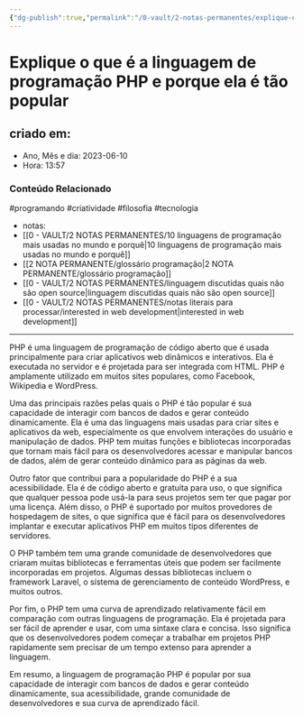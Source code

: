 ```yaml
---
{"dg-publish":true,"permalink":"/0-vault/2-notas-permanentes/explique-o-que-e-a-linguagem-de-programacao-php-e-porque-ela-e-tao-popular/","tags":["permanente","programando","criatividade","filosofia","tecnologia"],"dgHomeLink":true,"dgShowLocalGraph":true,"dgShowFileTree":true,"dgEnableSearch":true,"noteIcon":""}
---
```


# Explique o que é a linguagem de programação PHP e porque ela é tão popular

## criado em: 
-  Ano, Mês e dia: 2023-06-10
- Hora: 13:57

### Conteúdo Relacionado
#programando #criatividade #filosofia #tecnologia 
- notas: 
- [[0 - VAULT/2 NOTAS PERMANENTES/10 linguagens de programação mais usadas no mundo e porquê\|10 linguagens de programação mais usadas no mundo e porquê]]
- [[2 NOTA PERMANENTE/glossário programação\|2 NOTA PERMANENTE/glossário programação]]
- [[0 - VAULT/2 NOTAS PERMANENTES/linguagem discutidas quais não são open source\|linguagem discutidas quais não são open source]]
- [[0 - VAULT/2 NOTAS PERMANENTES/notas literais para processar/interested in web development\|interested in web development]]
---

PHP é uma linguagem de programação de código aberto que é usada principalmente para criar aplicativos web dinâmicos e interativos. Ela é executada no servidor e é projetada para ser integrada com HTML. PHP é amplamente utilizado em muitos sites populares, como Facebook, Wikipedia e WordPress.

Uma das principais razões pelas quais o PHP é tão popular é sua capacidade de interagir com bancos de dados e gerar conteúdo dinamicamente. Ela é uma das linguagens mais usadas para criar sites e aplicativos da web, especialmente os que envolvem interações do usuário e manipulação de dados. PHP tem muitas funções e bibliotecas incorporadas que tornam mais fácil para os desenvolvedores acessar e manipular bancos de dados, além de gerar conteúdo dinâmico para as páginas da web.

Outro fator que contribui para a popularidade do PHP é a sua acessibilidade. Ela é de código aberto e gratuita para uso, o que significa que qualquer pessoa pode usá-la para seus projetos sem ter que pagar por uma licença. Além disso, o PHP é suportado por muitos provedores de hospedagem de sites, o que significa que é fácil para os desenvolvedores implantar e executar aplicativos PHP em muitos tipos diferentes de servidores.

O PHP também tem uma grande comunidade de desenvolvedores que criaram muitas bibliotecas e ferramentas úteis que podem ser facilmente incorporadas em projetos. Algumas dessas bibliotecas incluem o framework Laravel, o sistema de gerenciamento de conteúdo WordPress, e muitos outros.

Por fim, o PHP tem uma curva de aprendizado relativamente fácil em comparação com outras linguagens de programação. Ela é projetada para ser fácil de aprender e usar, com uma sintaxe clara e concisa. Isso significa que os desenvolvedores podem começar a trabalhar em projetos PHP rapidamente sem precisar de um tempo extenso para aprender a linguagem.

Em resumo, a linguagem de programação PHP é popular por sua capacidade de interagir com bancos de dados e gerar conteúdo dinamicamente, sua acessibilidade, grande comunidade de desenvolvedores e sua curva de aprendizado fácil.